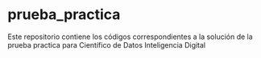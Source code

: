 # prueba_practica
Este repositorio contiene los códigos correspondientes a la solución de la prueba practica para Científico de Datos Inteligencia Digital
